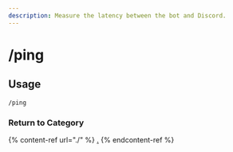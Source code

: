 ```yaml
---
description: Measure the latency between the bot and Discord.
---
```


# /ping

## Usage

```
/ping
```

### Return to Category

{% content-ref url="./" %}
[.](./)
{% endcontent-ref %}

